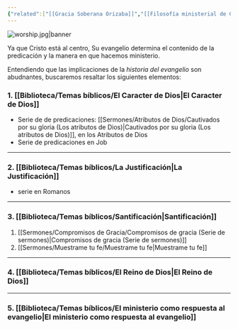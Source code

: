 ```yaml
---
{"related":["[[Gracia Soberana Orizaba]]","[[Filosofía ministerial de Gracia Soberana Orizaba]]","[[07 Convicciones para la dirección de la Iglesia]]","[[El evangelio de la Gracia de Dios en Cristo es el cimiento, la fuente y la meta de la existencia de nuestra iglesia local]]"],"tags":["Ministerial/Principios"],"dg-publish":true,"permalink":"/convicciones-centrales/ministerial/el-evangelio-dicta-la-dieta-de-predicaciones-y-actividades/","dgPassFrontmatter":true}
---
```


![worship.jpg|banner](/img/user/Archivos/banners/worship.jpg)



Ya que Cristo está al centro, Su evangelio determina el contenido de la predicación y la manera en que hacemos ministerio.

Entendiendo que las implicaciones de la *historia del evangelio* son abudnantes, buscaremos resaltar los siguientes elementos:

### 1. [[Biblioteca/Temas bíblicos/El Caracter de Dios\|El Caracter de Dios]] 

- Serie de de predicaciones: [[Sermones/Atributos de Dios/Cautivados por su gloria (Los atributos de Dios)\|Cautivados por su gloria (Los atributos de Dios)]], en los Atributos de Dios
- Serie de predicaciones en Job

---
### 2. [[Biblioteca/Temas bíblicos/La Justificación\|La Justificación]]
- serie en Romanos 

---
### 3. [[Biblioteca/Temas bíblicos/Santificación\|Santificación]]

1. [[Sermones/Compromisos de Gracia/Compromisos de gracia (Serie de sermones)\|Compromisos de gracia (Serie de sermones)]]
2. [[Sermones/Muestrame tu fe/Muestrame tu fe\|Muestrame tu fe]]

---
### 4. [[Biblioteca/Temas bíblicos/El Reino de Dios\|El Reino de Dios]]

---
### 5. [[Biblioteca/Temas bíblicos/El ministerio como respuesta al evangelio\|El ministerio como respuesta al evangelio]]
